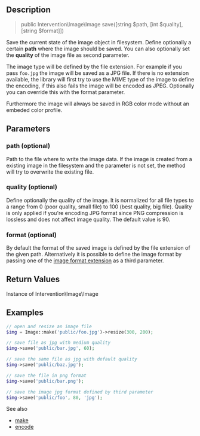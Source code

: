## Description

> public Intervention\Image\Image save([string $path, [int $quality], [string $format]])

Save the current state of the image object in filesystem. Define optionally a certain **path** where the image should be saved. You can also optionally set the **quality** of the image file as second parameter.

The image type will be defined by the file extension. For example if you pass ```foo.jpg``` the image will be saved as a JPG file. If there is no extension available, the library will first try to use the MIME type of the image to define the encoding, if this also fails the image will be encoded as JPEG. Optionally you can override this with the format parameter.

Furthermore the image will always be saved in RGB color mode without an embeded color profile.

## Parameters

### path (optional)
Path to the file where to write the image data. If the image is created from a existing image in the filesystem and the parameter is not set, the method will try to overwrite the existing file.

### quality (optional)
Define optionally the quality of the image. It is normalized for all file types to a range from 0 (poor quality, small file) to 100 (best quality, big file). Quality is only applied if you're encoding JPG format since PNG compression is lossless and does not affect image quality. The default value is 90.

### format (optional)
By default the format of the saved image is defined by the file extension of the given path. Alternatively it is possible to define the image format by passing one of the [image format extension](/getting_started/formats) as a third parameter.


## Return Values
Instance of Intervention\Image\Image

## Examples

```php
// open and resize an image file
$img = Image::make('public/foo.jpg')->resize(300, 200);

// save file as jpg with medium quality
$img->save('public/bar.jpg', 60);

// save the same file as jpg with default quality
$img->save('public/baz.jpg');

// save the file in png format
$img->save('public/bar.png');

// save the image jpg format defined by third parameter
$img->save('public/foo', 80, 'jpg');
```

See also

- [make](/api/make)
- [encode](/api/encode)
